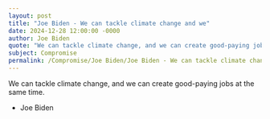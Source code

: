 ```yaml
---
layout: post
title: "Joe Biden - We can tackle climate change and we"
date: 2024-12-28 12:00:00 -0000
author: Joe Biden
quote: "We can tackle climate change, and we can create good-paying jobs at the same time."
subject: Compromise
permalink: /Compromise/Joe Biden/Joe Biden - We can tackle climate change and we
---
```


We can tackle climate change, and we can create good-paying jobs at the same time.

- Joe Biden
